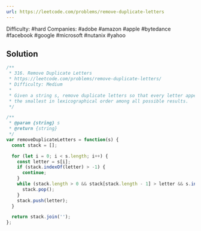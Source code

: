 ```yaml
---
url: https://leetcode.com/problems/remove-duplicate-letters
---
```


Difficulty: #hard
Companies: #adobe #amazon #apple #bytedance #facebook #google #microsoft #nutanix #yahoo

## Solution

```javascript
/**
 * 316. Remove Duplicate Letters
 * https://leetcode.com/problems/remove-duplicate-letters/
 * Difficulty: Medium
 *
 * Given a string s, remove duplicate letters so that every letter appears once and only once. You must make sure your result is
 * the smallest in lexicographical order among all possible results.
 */

/**
 * @param {string} s
 * @return {string}
 */
var removeDuplicateLetters = function(s) {
  const stack = [];

  for (let i = 0; i < s.length; i++) {
    const letter = s[i];
    if (stack.indexOf(letter) > -1) {
      continue;
    }
    while (stack.length > 0 && stack[stack.length - 1] > letter && s.indexOf(stack[stack.length - 1], i) > i) {
      stack.pop();
    }
    stack.push(letter);
  }

  return stack.join('');
};

```
